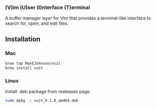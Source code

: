 ### (V)im (U)ser (I)nterface (T)erminal

A buffer manager layer for Vim that provides a terminal-like interface to search for, open, and edit files.

## Installation

### Mac

```bash
brew tap MaxEJohnson/vuit
brew install vuit
```

### Linux

Install .deb package from realeases page.

```bash
sudo dpkg -i vuit_0.1.0_amd64.deb
```
